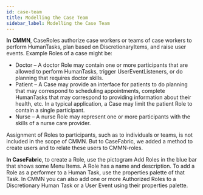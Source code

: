 ```yaml
---
id: case-team
title: Modelling the Case Team
sidebar_label: Modelling the Case Team
---
```


**In CMMN**, CaseRoles authorize case workers or teams of case workers to perform HumanTasks, plan based on DiscretionaryItems, and raise user events. Example Roles of a case might be:

* Doctor – A doctor Role may contain one or more participants that are allowed to perform HumanTasks, trigger UserEventListeners, or do planning that requires doctor skills.
* Patient – A Case may provide an interface for patients to do planning that may correspond to scheduling appointments, complete HumanTasks that may correspond to providing information about their health, etc. In a typical application, a Case may limit the patient Role to contain a single participant.
* Nurse – A nurse Role may represent one or more participants with the skills of a nurse care provider.

Assignment of Roles to participants, such as to individuals or teams, is not included in the scope of CMMN. But to CaseFabric, we added a method to create users and to relate these users to CMMN-roles.

**In CaseFabric**, to create a Role, use the pictogram Add Roles in the blue bar that shows some Menu Items. A Role has a name and description. To add a Role as a performer to a Human Task, use the properties palette of that Task. In CMMN you can also add one or more Authorized Roles to a Discretionary Human Task or a User Event using their properties palette.